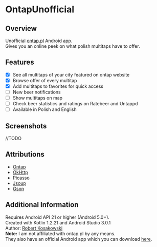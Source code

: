 # OntapUnofficial
## Overview

Unofficial [ontap.pl](http://ontap.pl) Android app.  
Gives you an online peek on what polish multitaps have to offer. 

## Features
- [x] See all multitaps of your city featured on ontap website
- [x] Browse offer of every multitap
- [x] Add multitaps to favorites for quick access
- [ ] New beer notifications
- [ ] Show multitaps on map
- [ ] Check beer statistics and ratings on Ratebeer and Untappd
- [ ] Available in Polish and English

## Screenshots
//TODO

## Attributions
- [Ontap](http://ontap.pl)
- [OkHttp](http://square.github.io/okhttp)
- [Picasso](http://square.github.io/picasso/)
- [Jsoup](https://jsoup.org)
- [Gson](https://github.com/google/gson)

## Additional Information
Requires Android API 21 or higher (Android 5.0+).  
Created with Kotlin 1.2.21 and Android Studio 3.0.1  
Author: [Robert Kosakowski](https://github.com/Kosert)  
**Note:** I am not affiliated with ontap.pl by any means.  
They also have an official Android app which you can download [here](https://play.google.com/store/apps/details?id=michaldrabik.ontap).
